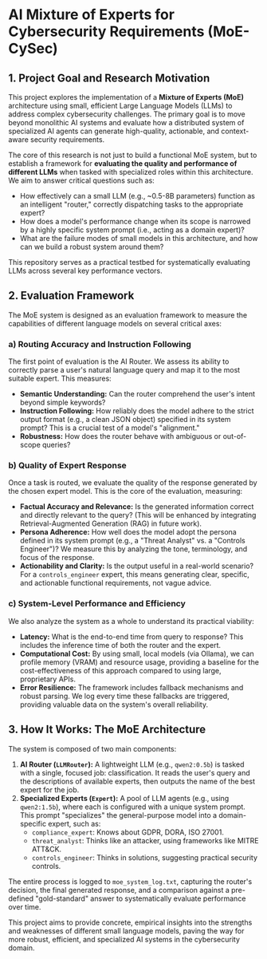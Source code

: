 # AI Mixture of Experts for Cybersecurity Requirements (MoE-CySec)

## 1. Project Goal and Research Motivation

This project explores the implementation of a **Mixture of Experts (MoE)** architecture using small, efficient Large Language Models (LLMs) to address complex cybersecurity challenges. The primary goal is to move beyond monolithic AI systems and evaluate how a distributed system of specialized AI agents can generate high-quality, actionable, and context-aware security requirements.

The core of this research is not just to build a functional MoE system, but to establish a framework for **evaluating the quality and performance of different LLMs** when tasked with specialized roles within this architecture. We aim to answer critical questions such as:
*   How effectively can a small LLM (e.g., ~0.5-8B parameters) function as an intelligent "router," correctly dispatching tasks to the appropriate expert?
*   How does a model's performance change when its scope is narrowed by a highly specific system prompt (i.e., acting as a domain expert)?
*   What are the failure modes of small models in this architecture, and how can we build a robust system around them?

This repository serves as a practical testbed for systematically evaluating LLMs across several key performance vectors.

## 2. Evaluation Framework

The MoE system is designed as an evaluation framework to measure the capabilities of different language models on several critical axes:

### a) Routing Accuracy and Instruction Following
The first point of evaluation is the AI Router. We assess its ability to correctly parse a user's natural language query and map it to the most suitable expert. This measures:
*   **Semantic Understanding:** Can the router comprehend the user's intent beyond simple keywords?
*   **Instruction Following:** How reliably does the model adhere to the strict output format (e.g., a clean JSON object) specified in its system prompt? This is a crucial test of a model's "alignment."
*   **Robustness:** How does the router behave with ambiguous or out-of-scope queries?

### b) Quality of Expert Response
Once a task is routed, we evaluate the quality of the response generated by the chosen expert model. This is the core of the evaluation, measuring:
*   **Factual Accuracy and Relevance:** Is the generated information correct and directly relevant to the query? (This will be enhanced by integrating Retrieval-Augmented Generation (RAG) in future work).
*   **Persona Adherence:** How well does the model adopt the persona defined in its system prompt (e.g., a "Threat Analyst" vs. a "Controls Engineer")? We measure this by analyzing the tone, terminology, and focus of the response.
*   **Actionability and Clarity:** Is the output useful in a real-world scenario? For a `controls_engineer` expert, this means generating clear, specific, and actionable functional requirements, not vague advice.

### c) System-Level Performance and Efficiency
We also analyze the system as a whole to understand its practical viability:
*   **Latency:** What is the end-to-end time from query to response? This includes the inference time of both the router and the expert.
*   **Computational Cost:** By using small, local models (via Ollama), we can profile memory (VRAM) and resource usage, providing a baseline for the cost-effectiveness of this approach compared to using large, proprietary APIs.
*   **Error Resilience:** The framework includes fallback mechanisms and robust parsing. We log every time these fallbacks are triggered, providing valuable data on the system's overall reliability.

## 3. How It Works: The MoE Architecture

The system is composed of two main components:

1.  **AI Router (`LLMRouter`):** A lightweight LLM (e.g., `qwen2:0.5b`) is tasked with a single, focused job: classification. It reads the user's query and the descriptions of available experts, then outputs the name of the best expert for the job.
2.  **Specialized Experts (`Expert`):** A pool of LLM agents (e.g., using `qwen2:1.5b`), where each is configured with a unique system prompt. This prompt "specializes" the general-purpose model into a domain-specific expert, such as:
    *   `compliance_expert`: Knows about GDPR, DORA, ISO 27001.
    *   `threat_analyst`: Thinks like an attacker, using frameworks like MITRE ATT&CK.
    *   `controls_engineer`: Thinks in solutions, suggesting practical security controls.

The entire process is logged to `moe_system_log.txt`, capturing the router's decision, the final generated response, and a comparison against a pre-defined "gold-standard" answer to systematically evaluate performance over time.

This project aims to provide concrete, empirical insights into the strengths and weaknesses of different small language models, paving the way for more robust, efficient, and specialized AI systems in the cybersecurity domain.
